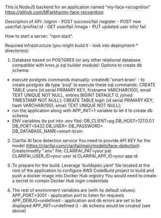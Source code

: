 This is NodeJS backend for an application named "my-face-recognition"
https://github.com/MFarkha/my-face-recognition

Description of API:
/signin - POST success/fail
/register - POST new user/fail
/profile/:id - GET user/fail
/image - PUT  updated user info/ fail

How to start a server:
"npm start".

Required infrastructure (you might build it - look into deployment-* directories):
1. Database based on POSTGRES (or any other relational database compatible with knex.js sql builder module):
Options to create db schema:
- execute postgres commands manually:
createdb 'smart-brain' - to create postgres db
type 'psql' to execute these sql commands:
CREATE TABLE users (id serial PRIMARY KEY, firstname VARCHAR(100), email TEXT UNIQUE NOT NULL, entries BIGINT DEFAULT 0, joined TIMESTAMP NOT NULL);
CREATE TABLE login (id serial PRIMARY KEY, hash VARCHAR(100), email TEXT UNIQUE NOT NULL);
- run the application along with APP_INIT=1 variable to let it to create db schema
- ENV variables (to put into .env file):
DB_CLIENT=pg
DB_HOST=127.0.0.1
DB_PORT=5432
DB_USER=
DB_PASSWORD=
DB_DATABASE_NAME=smart-brain

2. Clarifai AI face detection service
You need to provide API KEY for the model (https://clarifai.com/clarifai/main/models/face-detection).
Create/modify ".env" file:
CLARIFAI_PAT=your pat
CLARIFAI_USER_ID=your user id
CLARIFAI_APP_ID=your app id

3. To prepare for the build:
Leverage 'buildspec.yaml' file located at the root of the application to configure AWS CodeBuild project to build and push a docker image into Docker Hub registry
You would need to create a secret to contain Docker Hub login credentials

4. The rest of environment variables are (with its default values):
APP_PORT=3001 - application port to listen for requests
APP_DEBUG=undefined - application and db errors are set to be displayed
APP_INIT=undefined () - db schema would be created (see above)
